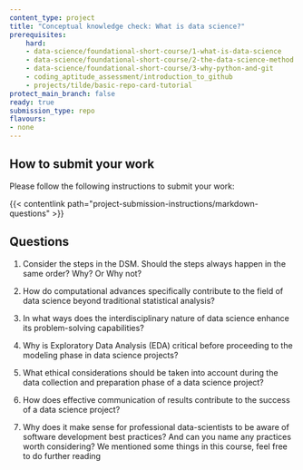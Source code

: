 ```yaml
---
content_type: project
title: "Conceptual knowledge check: What is data science?"
prerequisites:
    hard:
    - data-science/foundational-short-course/1-what-is-data-science
    - data-science/foundational-short-course/2-the-data-science-method
    - data-science/foundational-short-course/3-why-python-and-git
    - coding_aptitude_assessment/introduction_to_github
    - projects/tilde/basic-repo-card-tutorial
protect_main_branch: false
ready: true
submission_type: repo
flavours:
- none
---
```


## How to submit your work

Please follow the following instructions to submit your work:

{{< contentlink path="project-submission-instructions/markdown-questions" >}}

## Questions

1. Consider the steps in the DSM. Should the steps always happen in the same order? Why? Or Why not?

2. How do computational advances specifically contribute to the field of data science beyond traditional statistical analysis?

3. In what ways does the interdisciplinary nature of data science enhance its problem-solving capabilities?

4. Why is Exploratory Data Analysis (EDA) critical before proceeding to the modeling phase in data science projects?

5. What ethical considerations should be taken into account during the data collection and preparation phase of a data science project?

6. How does effective communication of results contribute to the success of a data science project?

7. Why does it make sense for professional data-scientists to be aware of software development best practices? And can you name any practices worth considering? We mentioned some things in this course, feel free to do further reading


